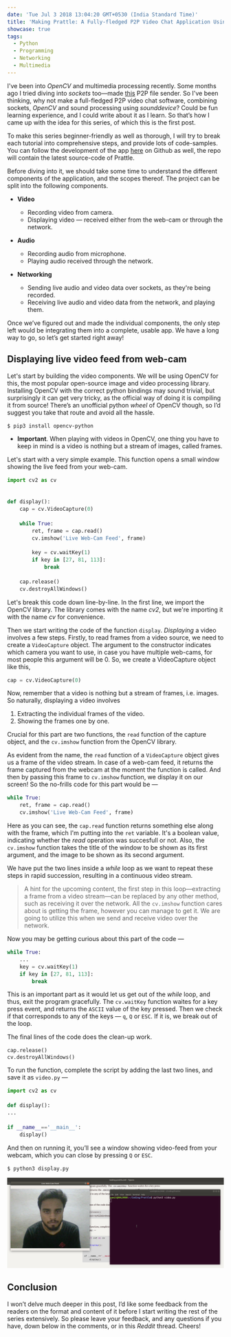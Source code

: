 ```yaml
---
date: 'Tue Jul 3 2018 13:04:20 GMT+0530 (India Standard Time)'
title: 'Making Prattle: A Fully-fledged P2P Video Chat Application Using Python'
showcase: true
tags:
  - Python
  - Programming
  - Networking
  - Multimedia
---
```



I've been into _OpenCV_ and multimedia processing recently. Some months ago I tried diving into _sockets_ too—made [this](https://github.com/SkullTech/PearSend) P2P file sender. So I've been thinking, why not make a full-fledged P2P video chat software, combining sockets, _OpenCV_ and sound processing using _sounddevice_? Could be fun learning experience, and I could write about it as I learn. So that’s how I came up with the idea for this series, of which this is the first post.

To make this series beginner-friendly as well as thorough, I will try to break each tutorial into comprehensive steps, and provide lots of code-samples. You can follow the development of the app [here](https://github.com/SkullTech/Prattle) on Github as well, the repo will contain the latest source-code of Prattle. 

Before diving into it, we should take some time to understand the different components of the application, and the scopes thereof. The project can be split into the following components.

- __Video__
    - Recording video from camera.
    - Displaying video — received either from the web-cam or through the network.

- __Audio__
    - Recording audio from microphone.
    - Playing audio received through the network.

- __Networking__
    - Sending live audio and video data over sockets, as they're being recorded.
    - Receiving live audio and video data from the network, and playing them.

Once we’ve figured out and made the individual components, the only step left would be integrating them into a complete, usable app. We have a long way to go, so let’s get started right away!

## Displaying live video feed from web-cam

Let's start by building the video components.  We will be using OpenCV for this, the most popular open-source image and video processing library. Installing OpenCV with the correct python bindings may sound trivial, but surprisingly it can get very tricky, as the official way of doing it is compiling it from source! There’s an unofficial python _wheel_ of OpenCV though, so I’d suggest you take that route and avoid all the hassle. 

```console
$ pip3 install opencv-python
```
- __Important__. When playing with videos in OpenCV, one thing you have to keep in mind is a video is nothing but a stream of images, called frames.

Let's start with a very simple example. This function opens a small window showing the live feed from your web-cam.
```python
import cv2 as cv


def display():
    cap = cv.VideoCapture(0)

    while True:
        ret, frame = cap.read()
        cv.imshow('Live Web-Cam Feed', frame)

        key = cv.waitKey(1)
        if key in [27, 81, 113]:
            break

    cap.release()
    cv.destroyAllWindows()
```

Let's break this code down line-by-line. In the first line, we import the OpenCV library. The library comes with the name _cv2_, but we're importing it with the name _cv_ for convenience.

Then we start writing the code of the function `display`. _Displaying_ a video involves a few steps. Firstly, to read frames from a video source, we need to create a `VideoCapture` object. The argument to the constructor indicates which camera you want to use, in case you have multiple web-cams, for most people this argument will be 0. So, we create a VideoCapture object like this,
```python
cap = cv.VideoCapture(0)
```

Now, remember that a video is nothing but a stream of frames, i.e. images. So naturally, displaying a video involves

1. Extracting the individual frames of the video.
2. Showing the frames one by one. 

Crucial for this part are two functions, the `read` function of the capture object, and the `cv.imshow` function from the OpenCV library.

As evident from the name, the `read` function of a `VideoCapture` object gives us a frame of the video stream. In case of a web-cam feed, it returns the frame captured from the webcam at the moment the function is called. And then by passing this frame to `cv.imshow` function, we display it on our screen! So the no-frills code for this part would be —
```python
while True:
    ret, frame = cap.read()
    cv.imshow('Live Web-Cam Feed', frame)
```

Here as you can see, the `cap.read` function returns something else along with the frame, which I'm putting into the `ret` variable. It's a boolean value, indicating whether the _read_ operation was succesfull or not. Also, the `cv.imshow` function takes the title of the window to be shown as its first argument, and the image to be shown as its second argument.

We have put the two lines inside a _while_ loop as we want to repeat these steps in rapid succession, resulting in a continuous video stream. 

> A hint for the upcoming content, the first step in this loop—extracting a frame from a video stream—can be replaced by any other method, such as receiving it over the network. All the `cv.imshow` function cares about is getting the frame, however you can manage to get it. We are going to utilize this when we send and receive video over the network.

Now you may be getting curious about this part of the code —
```python
while True:
    ...
    key = cv.waitKey(1)
    if key in [27, 81, 113]:
        break
```

This is an important part as it would let us get out of the _while_ loop, and thus, exit the program gracefully. The `cv.waitKey` function waites for a key press event, and returns the `ASCII` value of the key pressed. Then we check if that corresponds to any of the keys — `q`, `Q` or `ESC`. If it is, we break out of the loop.

The final lines of the code does the clean-up work.
```python3
cap.release()
cv.destroyAllWindows()
```

To run the function, complete the script by adding the last two lines, and save it as `video.py` —

```python
import cv2 as cv

def display():
...

if __name__=='__main__':
	display()
```

And then on running it, you’ll see a window showing video-feed from your webcam, which you can close by pressing `Q` or `ESC`.

```console
$ python3 display.py
```

![Live web-cam feed using OpenCV](/images/posts/making-prattle-Screenshot-from-2018-07-03-18-12-30.png)

## Conclusion

I won’t delve much deeper in this post, I’d like some feedback from the readers on the format and content of it before I start writing the rest of the series extensively. So please leave your feedback, and any questions if you have, down below in the comments, or in this _Reddit_ thread. Cheers!
